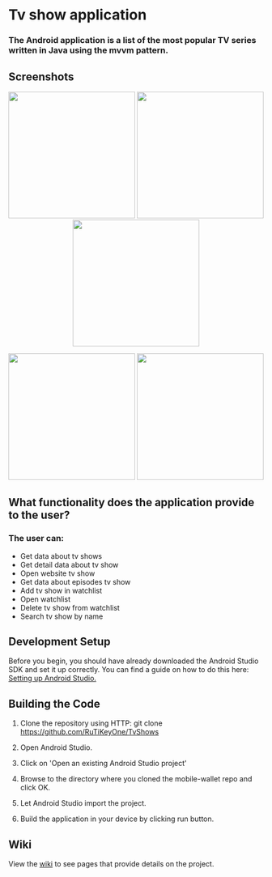 # Tv show application 

### The Android application is a list of the most popular TV series written in Java using the mvvm pattern.

## Screenshots

<p align="center">
  <img src="https://i.ibb.co/QjzYCG7/1.png" width="250"/>
  <img src="https://i.ibb.co/HpSzY3s/2.png" width="250"/>
  <img src="https://i.ibb.co/FJ6p1q9/3.png" width="250"/>
</p>

<p align="center">
  <img src="https://i.ibb.co/3mKVb3t/4.png" width="250"/>
  <img src="https://i.ibb.co/JcZ0gMH/5.png" width="250"/>
</p>
 
## What functionality does the application provide to the user?

### The user can:
* Get data about tv shows
* Get detail data about tv show  
* Open website tv show
* Get data about episodes tv show
* Add tv show in watchlist
* Open watchlist 
* Delete tv show from watchlist
* Search tv show by name

## Development Setup

Before you begin, you should have already downloaded the Android Studio SDK and set it up correctly. You can find a guide on how to do this here: [Setting up Android Studio.](http://developer.android.com/sdk/installing/index.html?pkg=studio)

## Building the Code

1. Clone the repository using HTTP: git clone https://github.com/RuTiKeyOne/TvShows
2. Open Android Studio.

3. Click on 'Open an existing Android Studio project'

4. Browse to the directory where you cloned the mobile-wallet repo and click OK.

5. Let Android Studio import the project.

6. Build the application in your device by clicking run button.

## Wiki

View the [wiki](https://github.com/RuTiKeyOne/TvShows/blob/master/doc/Wiki.md) to see pages that provide details on the project.
